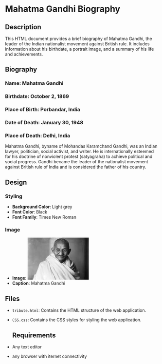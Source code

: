 # Mahatma Gandhi Biography

## Description

This HTML document provides a brief biography of Mahatma Gandhi, the leader of the Indian nationalist movement against British rule. It includes information about his birthdate, a portrait image, and a summary of his life and achievements.

## Biography

### Name: Mahatma Gandhi
### Birthdate: October 2, 1869
### Place of Birth: Porbandar, India
### Date of Death: January 30, 1948
### Place of Death: Delhi, India

Mahatma Gandhi, byname of Mohandas Karamchand Gandhi, was an Indian lawyer, politician, social activist, and writer. He is internationally esteemed for his doctrine of nonviolent protest (satyagraha) to achieve political and social progress. Gandhi became the leader of the nationalist movement against British rule of India and is considered the father of his country.

## Design

### Styling
- **Background Color**: Light grey
- **Font Color**: Black
- **Font Family**: Times New Roman

### Image
- **Image**: ![Mahatma Gandhi](MG.jpg)
- **Caption**: Mahatma Gandhi

## Files

- `tribute.html`: Contains the HTML structure of the web application.
- `CSS.css`: Contains the CSS styles for styling the web application.

  ## Requirements

- Any text editor
- any browser with iternet connectivity


